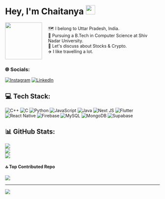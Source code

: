 # Hey, I'm Chaitanya <img src="https://user-images.githubusercontent.com/18350557/176309783-0785949b-9127-417c-8b55-ab5a4333674e.gif" width="30" height="30"> 
<div style="display: flex; align-items: center; flex-direction: row">
    <div>
    <img src="https://media.giphy.com/media/v1.Y2lkPTc5MGI3NjExOTd3a3BmMDR4OTg1Z2l4ODcwcjRubzFpY3duaGp6dGVyMmxkenA4YyZlcD12MV9pbnRlcm5hbF9naWZfYnlfaWQmY3Q9Zw/4JpvyNYuyf0aI/giphy.gif" width="120" height="120">
    </div>
    <div style="margin-left: 20px;">
        🗺️ I belong to Uttar Pradesh, India.<br>
        🏫 Pursuing a B.Tech in Computer Science at Shiv Nadar University. <br>
        💬 Let's discuss about Stocks & Crypto.<br>
        ✈️ I like travelling a lot.
    </div>
</div>

### 🌐 Socials:
[![Instagram](https://img.shields.io/badge/Instagram-%23E4405F.svg?logo=Instagram&logoColor=white)](https://www.instagram.com/_chaitanya.t/) [![LinkedIn](https://img.shields.io/badge/LinkedIn-%230077B5.svg?logo=linkedin&logoColor=white)](https://www.linkedin.com/in/chaitanya-tandon-223b0419b/) 

## 💻 Tech Stack:
![C++](https://img.shields.io/badge/c++-%2300599C.svg?style=for-the-badge&logo=c%2B%2B&logoColor=white) ![C](https://img.shields.io/badge/c-%2300599C.svg?style=for-the-badge&logo=c&logoColor=white) ![Python](https://img.shields.io/badge/python-3670A0?style=for-the-badge&logo=python&logoColor=ffdd54) ![JavaScript](https://img.shields.io/badge/javascript-%23323330.svg?style=for-the-badge&logo=javascript&logoColor=%23F7DF1E) ![Java](https://img.shields.io/badge/java-%23ED8B00.svg?style=for-the-badge&logo=openjdk&logoColor=white) ![Next JS](https://img.shields.io/badge/Next-black?style=for-the-badge&logo=next.js&logoColor=white) ![Flutter](https://img.shields.io/badge/Flutter-%2302569B.svg?style=for-the-badge&logo=Flutter&logoColor=white) ![React Native](https://img.shields.io/badge/react_native-%2320232a.svg?style=for-the-badge&logo=react&logoColor=%2361DAFB) ![Firebase](https://img.shields.io/badge/Firebase-039BE5?style=for-the-badge&logo=Firebase&logoColor=white) ![MySQL](https://img.shields.io/badge/mysql-%2300000f.svg?style=for-the-badge&logo=mysql&logoColor=white) ![MongoDB](https://img.shields.io/badge/MongoDB-%234ea94b.svg?style=for-the-badge&logo=mongodb&logoColor=white) ![Supabase](https://img.shields.io/badge/Supabase-3ECF8E?style=for-the-badge&logo=supabase&logoColor=white)
## 📊 GitHub Stats:
![](https://github-readme-stats.vercel.app/api?username=its-ChaTTy&theme=midnight-purple&hide_border=false&include_all_commits=true&count_private=true)<br/>
![](https://github-readme-streak-stats.herokuapp.com/?user=its-ChaTTy&theme=midnight-purple&hide_border=false)<br/>
![](https://github-readme-stats.vercel.app/api/top-langs/?username=its-ChaTTy&theme=midnight-purple&hide_border=false&include_all_commits=true&count_private=true&layout=compact)

#### 🔝 Top Contributed Repo
![](https://github-contributor-stats.vercel.app/api?username=its-ChaTTy&limit=5&theme=midnight-purple&combine_all_yearly_contributions=true)

---
[![](https://visitcount.itsvg.in/api?id=angelaremolina&icon=0&color=0)](https://visitcount.itsvg.in)